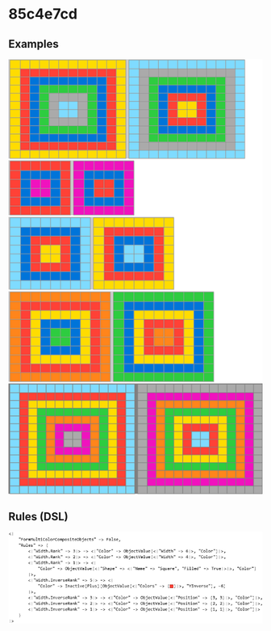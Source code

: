 # 85c4e7cd

## Examples

![ARC examples for 85c4e7cd](examples.png?raw=true)

## Rules (DSL)

![DSL rules for 85c4e7cd](rules.png?raw=true)

